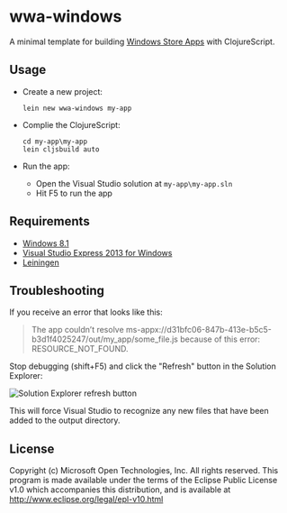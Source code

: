 # wwa-windows

A minimal template for building [Windows Store Apps](http://msdn.microsoft.com/library/windows/apps/dn726767.aspx) with ClojureScript.

## Usage

- Create a new project:
  ```
  lein new wwa-windows my-app
  ```

- Complie the ClojureScript:
  ```
  cd my-app\my-app
  lein cljsbuild auto
  ```

- Run the app:
  - Open the Visual Studio solution at `my-app\my-app.sln`
  - Hit F5 to run the app

## Requirements

- [Windows 8.1](http://windows.microsoft.com/en-us/windows-8/meet)
- [Visual Studio Express 2013 for Windows](http://www.visualstudio.com/en-us/downloads#d-express-windows-8)
- [Leiningen](http://leiningen.org/)

## Troubleshooting

If you receive an error that looks like this:

> The app couldn’t resolve ms-appx://d31bfc06-847b-413e-b5c5-b3d1f4025247/out/my_app/some_file.js because of this error: RESOURCE_NOT_FOUND.

Stop debugging (shift+F5) and click the "Refresh" button in the Solution Explorer:

![Solution Explorer refresh button](https://cloud.githubusercontent.com/assets/199935/3815704/d4640ca0-1cc7-11e4-99a9-4d95e586fd06.png)


This will force Visual Studio to recognize any new files that have been added to the output directory.

## License

Copyright (c) Microsoft Open Technologies, Inc. All rights reserved.
This program is made available under the terms of the Eclipse Public
License v1.0 which accompanies this distribution, and is available at
http://www.eclipse.org/legal/epl-v10.html
